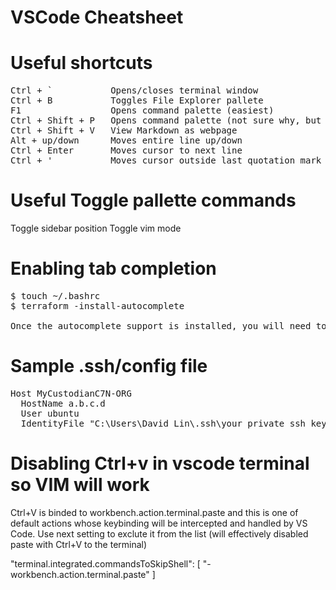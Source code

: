 # VSCode Cheatsheet

# Useful shortcuts
<pre>
Ctrl + `           Opens/closes terminal window
Ctrl + B           Toggles File Explorer pallete
F1                 Opens command palette (easiest)
Ctrl + Shift + P   Opens command palette (not sure why, but everyone uses this instead of F1)
Ctrl + Shift + V   View Markdown as webpage
Alt + up/down      Moves entire line up/down
Ctrl + Enter       Moves cursor to next line
Ctrl + '           Moves cursor outside last quotation mark
</pre>

# Useful Toggle pallette commands
Toggle sidebar position
Toggle vim mode

# Enabling tab completion
<pre>
$ touch ~/.bashrc
$ terraform -install-autocomplete

Once the autocomplete support is installed, you will need to restart your shell.
</pre>
# Sample .ssh/config file
<pre>
Host MyCustodianC7N-ORG
  HostName a.b.c.d
  User ubuntu
  IdentityFile "C:\Users\David Lin\.ssh\your_private_ssh_key.pem"
</pre>

# Disabling Ctrl+v in vscode terminal so VIM will work
Ctrl+V is binded to workbench.action.terminal.paste and this is one of default actions whose keybinding will be intercepted and handled by VS Code. Use next setting to exclute it from the list (will effectively disabled paste with Ctrl+V to the terminal)

"terminal.integrated.commandsToSkipShell": [
    "-workbench.action.terminal.paste"
]
